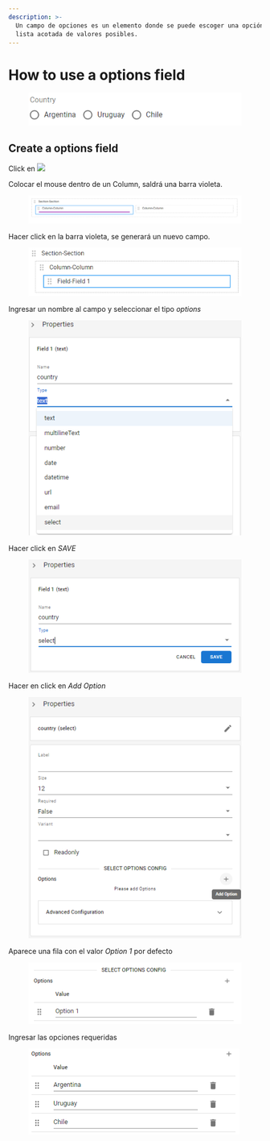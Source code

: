 ```yaml
---
description: >-
  Un campo de opciones es un elemento donde se puede escoger una opción de una
  lista acotada de valores posibles.
---
```


# How to use a options field

<figure><img src="../../.gitbook/assets/VisualEditor_Field_Options.png" alt=""><figcaption></figcaption></figure>

## Create a options field

Click en ![](../../.gitbook/assets/VisualEditor\_Action\_InsertField.png)

Colocar el mouse dentro de un Column, saldrá una barra violeta.

<figure><img src="../../.gitbook/assets/VisualEditor_Field_InsertBar.png" alt=""><figcaption></figcaption></figure>

Hacer click en la barra violeta, se generará un nuevo campo.

<figure><img src="../../.gitbook/assets/VisualEditor_Field.png" alt=""><figcaption></figcaption></figure>

Ingresar un nombre al campo y seleccionar el tipo _options_

<figure><img src="../../.gitbook/assets/VisualEditor_Types_Option.png" alt=""><figcaption></figcaption></figure>

Hacer click en _SAVE_

<figure><img src="../../.gitbook/assets/VisualEditor_Field_Option_Save.png" alt=""><figcaption></figcaption></figure>

Hacer en click en _Add Option_

<figure><img src="../../.gitbook/assets/image (2).png" alt=""><figcaption></figcaption></figure>

Aparece una fila con el valor _Option 1_ por defecto

<figure><img src="../../.gitbook/assets/image (33).png" alt=""><figcaption></figcaption></figure>

Ingresar las opciones requeridas

<figure><img src="../../.gitbook/assets/image (35).png" alt=""><figcaption></figcaption></figure>
